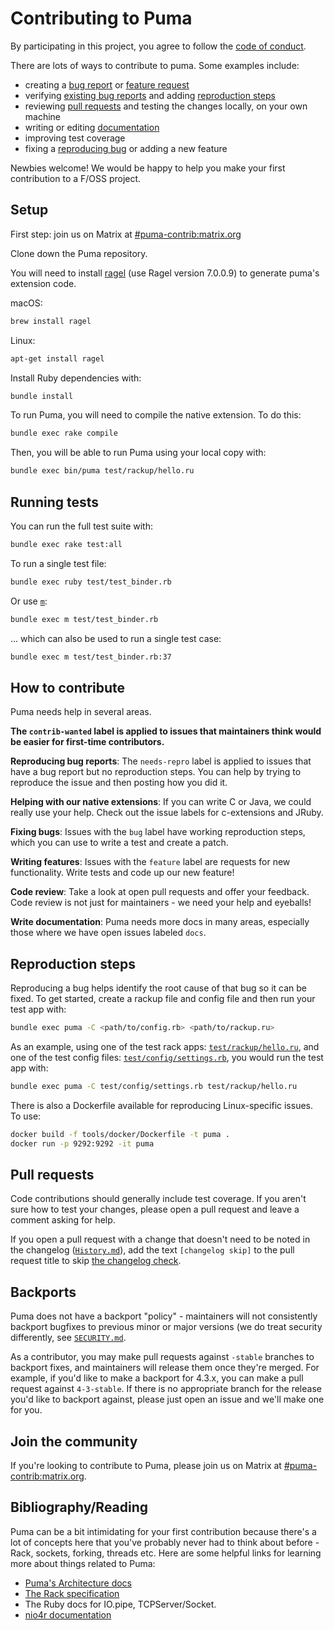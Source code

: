 # Contributing to Puma

By participating in this project, you agree to follow the [code of conduct].

[code of conduct]: https://github.com/puma/puma/blob/master/CODE_OF_CONDUCT.md

There are lots of ways to contribute to puma. Some examples include:

* creating a [bug report] or [feature request]
* verifying [existing bug reports] and adding [reproduction steps]
* reviewing [pull requests] and testing the changes locally, on your own machine
* writing or editing [documentation]
* improving test coverage
* fixing a [reproducing bug] or adding a new feature

[bug report]: https://github.com/puma/puma/issues/new?template=bug_report.md
[feature request]: https://github.com/puma/puma/issues/new?template=feature_request.md
[existing bug reports]: https://github.com/puma/puma/issues?q=is%3Aopen+is%3Aissue+label%3Aneeds-repro
[pull requests]: https://github.com/puma/puma/pulls
[documentation]: https://github.com/puma/puma/tree/master/docs
[reproduction steps]: https://github.com/puma/puma/blob/CONTRIBUTING.md#reproduction-steps
[reproducing bug]: https://github.com/puma/puma/issues?utf8=%E2%9C%93&q=is%3Aopen+is%3Aissue+label%3Abug

Newbies welcome! We would be happy to help you make your first contribution to a F/OSS project.

## Setup

First step: join us on Matrix at [#puma-contrib:matrix.org](https://matrix.to/#/!blREBEDhVeXTYdjTVT:matrix.org?via=matrix.org)

Clone down the Puma repository.

You will need to install [ragel] (use Ragel version 7.0.0.9) to generate puma's extension code.

macOS:

```sh
brew install ragel
```

Linux:
```sh
apt-get install ragel
```

Install Ruby dependencies with:

```sh
bundle install
```

[ragel]: https://www.colm.net/open-source/ragel/

To run Puma, you will need to compile the native extension. To do this:

```sh
bundle exec rake compile
```

Then, you will be able to run Puma using your local copy with:

```sh
bundle exec bin/puma test/rackup/hello.ru
```

## Running tests

You can run the full test suite with:

```sh
bundle exec rake test:all
```

To run a single test file:

```sh
bundle exec ruby test/test_binder.rb
```

Or use [`m`](https://github.com/qrush/m):

```sh
bundle exec m test/test_binder.rb
```

... which can also be used to run a single test case:

```sh
bundle exec m test/test_binder.rb:37
```

## How to contribute

Puma needs help in several areas.

**The `contrib-wanted` label is applied to issues that maintainers think would be easier for first-time contributors.**

**Reproducing bug reports**: The `needs-repro` label is applied to issues that have a bug report but no reproduction steps. You can help by trying to reproduce the issue and then posting how you did it.

**Helping with our native extensions**: If you can write C or Java, we could really use your help. Check out the issue labels for c-extensions and JRuby.

**Fixing bugs**: Issues with the `bug` label have working reproduction steps, which you can use to write a test and create a patch.

**Writing features**: Issues with the `feature` label are requests for new functionality. Write tests and code up our new feature!

**Code review**: Take a look at open pull requests and offer your feedback. Code review is not just for maintainers - we need your help and eyeballs!

**Write documentation**: Puma needs more docs in many areas, especially those where we have open issues labeled `docs`.

## Reproduction steps

Reproducing a bug helps identify the root cause of that bug so it can be fixed.
To get started, create a rackup file and config file and then run your test app
with:

```sh
bundle exec puma -C <path/to/config.rb> <path/to/rackup.ru>
```

As an example, using one of the test rack apps:
[`test/rackup/hello.ru`][rackup], and one of the test config files:
[`test/config/settings.rb`][config], you would run the test app with:

```sh
bundle exec puma -C test/config/settings.rb test/rackup/hello.ru
```

There is also a Dockerfile available for reproducing Linux-specific issues. To use:

```sh
docker build -f tools/docker/Dockerfile -t puma .
docker run -p 9292:9292 -it puma
```

[rackup]: https://github.com/puma/puma/blob/master/test/rackup/hello.ru
[config]: https://github.com/puma/puma/blob/master/test/config/settings.rb

## Pull requests

Code contributions should generally include test coverage. If you aren't sure how to
test your changes, please open a pull request and leave a comment asking for
help.

If you open a pull request with a change that doesn't need to be noted in the
changelog ([`History.md`](History.md)), add the text `[changelog skip]` to the
pull request title to skip [the changelog
check](https://github.com/puma/puma/pull/1991).

## Backports

Puma does not have a backport "policy" - maintainers will not consistently backport bugfixes to previous minor or major versions (we do treat security differently, see [`SECURITY.md`](Security.md). 

As a contributor, you may make pull requests against `-stable` branches to backport fixes, and maintainers will release them once they're merged. For example, if you'd like to make a backport for 4.3.x, you can make a pull request against `4-3-stable`. If there is no appropriate branch for the release you'd like to backport against, please just open an issue and we'll make one for you.

## Join the community

If you're looking to contribute to Puma, please join us on Matrix at [#puma-contrib:matrix.org](https://matrix.to/#/!blREBEDhVeXTYdjTVT:matrix.org?via=matrix.org).

## Bibliography/Reading

Puma can be a bit intimidating for your first contribution because there's a lot of concepts here that you've probably never had to think about before - Rack, sockets, forking, threads etc. Here are some helpful links for learning more about things related to Puma:

* [Puma's Architecture docs](https://github.com/puma/puma/blob/master/docs/architecture.md)
* [The Rack specification](https://github.com/rack/rack/blob/master/SPEC.rdoc)
* The Ruby docs for IO.pipe, TCPServer/Socket.
* [nio4r documentation](https://github.com/socketry/nio4r/wiki/Getting-Started)
